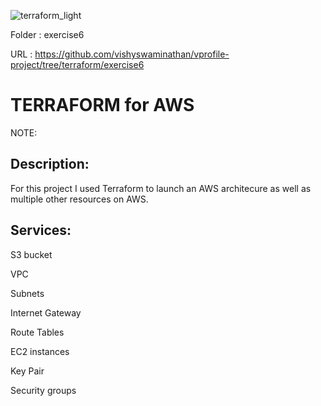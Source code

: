![terraform_light](https://github.com/user-attachments/assets/053924c9-e30b-45d4-9ead-48fef6b6311b)


Folder : exercise6


URL : https://github.com/vishyswaminathan/vprofile-project/tree/terraform/exercise6


TERRAFORM for AWS 
=================

NOTE: 


Description: 
------------

For this project I used Terraform to launch an AWS architecure  as well as  multiple other resources on AWS.



Services: 
---------
S3 bucket

VPC

Subnets

Internet Gateway

Route Tables

EC2 instances

Key Pair

Security groups
